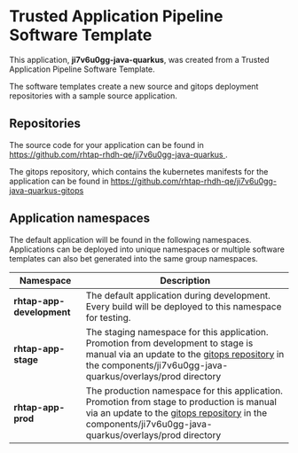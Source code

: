 # Trusted Application Pipeline Software Template

This application, **ji7v6u0gg-java-quarkus**, was created from a Trusted Application Pipeline Software Template.

The software templates create a new source and gitops deployment repositories with a sample source application. 

## Repositories

The source code for your application can be found in [https://github.com/rhtap-rhdh-qe/ji7v6u0gg-java-quarkus ](https://github.com/rhtap-rhdh-qe/ji7v6u0gg-java-quarkus ).
 
The gitops repository, which contains the kubernetes manifests for the application can be found in 
[https://github.com/rhtap-rhdh-qe/ji7v6u0gg-java-quarkus-gitops ](https://github.com/rhtap-rhdh-qe/ji7v6u0gg-java-quarkus-gitops ) 

## Application namespaces 

The default application will be found in the following namespaces. Applications can be deployed into unique namespaces or multiple software templates can also bet generated into the same group namespaces.  

|  Namespace   |  Description   |  
| -------- | -------- |   
| **rhtap-app-development** | The default application during development. Every build will be deployed to this namespace for testing. | 
| **rhtap-app-stage** | The staging namespace for this application. Promotion from development to stage is manual via an update to the [gitops repository](https://github.com/rhtap-rhdh-qe/ji7v6u0gg-java-quarkus-gitops ) in the components/ji7v6u0gg-java-quarkus/overlays/prod directory |  
| **rhtap-app-prod** | The production namespace for this application. Promotion from stage to production is manual via an update to the [gitops repository](https://github.com/rhtap-rhdh-qe/ji7v6u0gg-java-quarkus-gitops ) in the components/ji7v6u0gg-java-quarkus/overlays/prod directory | 